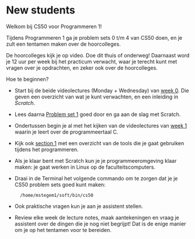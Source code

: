 # New students

Welkom bij CS50 voor Programmeren 1!

Tijdens Programmeren 1 ga je problem sets 0 t/m 4 van CS50 doen, en je zult een tentamen maken over de hoorcolleges.

De hoorcolleges kijk je op video. Doe dit thuis of onderweg! Daarnaast word je 12 uur per week bij het practicum verwacht, waar je terecht kunt met vragen over je opdrachten, en zeker ook over de hoorcolleges.

Hoe te beginnen?

* Start bij de beide videolectures (Monday + Wednesday) van [week 0](/page/3). Die geven een overzicht van wat je kunt verwachten, en een inleiding in *Scratch*.

* Lees daarna [Problem set 1](/page/150) goed door en ga aan de slag met Scratch.

* Ondertussen begin je al met het kijken van de videolectures van [week 1](/page/14) waarin je leert over de programmeertaal C.

* Kijk ook [section 1](/page/130) met een overzicht van de tools die je gaat gebruiken tijdens het programmeren.

* Als je klaar bent met Scratch kun je je programmeeromgeving klaar maken: je gaat werken in Linux op de faculteitscomputers.

* Draai in de Terminal het volgende commando om te zorgen dat je je CS50 problem sets goed kunt maken:

		/home/mstegem1/soft/bin/cs50

* Ook praktische vragen kun je aan je assistent stellen.

* Review elke week de lecture notes, maak aantekeningen en vraag je assistent over de dingen die je nog niet begrijpt! Dat is de enige manier om je op het tentamen voor te bereiden.

